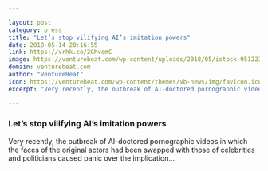 ```yaml
---

layout: post
category: press
title: "Let’s stop vilifying AI’s imitation powers"
date: 2018-05-14 20:16:55
link: https://vrhk.co/2GhvomC
image: https://venturebeat.com/wp-content/uploads/2018/05/istock-951223660-e1526323501158.jpg?fit=1200%2C852&strip=all
domain: venturebeat.com
author: "VentureBeat"
icon: https://venturebeat.com/wp-content/themes/vb-news/img/favicon.ico
excerpt: "Very recently, the outbreak of AI-doctored pornographic videos in which the faces of the original actors had been swapped with those of celebrities and politicians caused panic over the implication…"

---
```


### Let’s stop vilifying AI’s imitation powers

Very recently, the outbreak of AI-doctored pornographic videos in which the faces of the original actors had been swapped with those of celebrities and politicians caused panic over the implication…